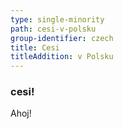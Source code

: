 ```yaml
---
type: single-minority
path: cesi-v-polsku
group-identifier: czech
title: Cesi
titleAddition: v Polsku
---
```


### cesi!

Ahoj!
